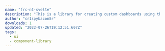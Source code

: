 ```yaml
---
name: "frc-nt-svelte"
description: "This is a library for creating custom dashboards using the modern web framework Svelte."
author: "cr1spybacon8r"
downloads: 1
updated: "2022-07-26T19:12:51.607Z"
tags: 
  - ui
  - component-library
---
```

